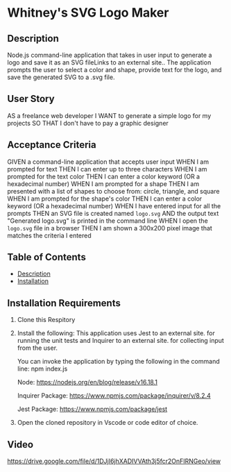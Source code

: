# Whitney's SVG Logo Maker


## Description
Node.js command-line application that takes in user input to generate a logo and save it as an SVG fileLinks to an external site.. The application prompts the user to select a color and shape, provide text for the logo, and save the generated SVG to a .svg file.

## User Story
AS a freelance web developer
I WANT to generate a simple logo for my projects
SO THAT I don't have to pay a graphic designer

## Acceptance Criteria
GIVEN a command-line application that accepts user input
WHEN I am prompted for text
THEN I can enter up to three characters
WHEN I am prompted for the text color
THEN I can enter a color keyword (OR a hexadecimal number)
WHEN I am prompted for a shape
THEN I am presented with a list of shapes to choose from: circle, triangle, and square
WHEN I am prompted for the shape's color
THEN I can enter a color keyword (OR a hexadecimal number)
WHEN I have entered input for all the prompts
THEN an SVG file is created named `logo.svg`
AND the output text "Generated logo.svg" is printed in the command line
WHEN I open the `logo.svg` file in a browser
THEN I am shown a 300x200 pixel image that matches the criteria I entered

## Table of Contents
- [Description](#description)
- [Installation](#installation)


## Installation Requirements
1. Clone this Respitory
2. Install the following: This application uses Jest to an external site. for running the unit tests and Inquirer to an external site. for collecting input from the user. 

    You can invoke the application by typing the following in the command line: npm index.js

    Node:
    https://nodejs.org/en/blog/release/v16.18.1
     
    Inquirer Package:
    https://www.npmjs.com/package/inquirer/v/8.2.4

    Jest Package:
    https://www.npmjs.com/package/jest

3. Open the cloned repository in Vscode or code editor of choice.

## Video
https://drive.google.com/file/d/1DJjI6jhXADIVVAth3j5fcr2OnFIRNGeo/view


